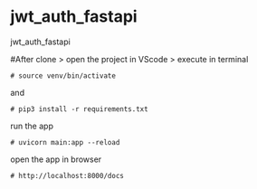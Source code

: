 # jwt_auth_fastapi
jwt_auth_fastapi

#After clone > open the project in VScode > execute in terminal

`# source venv/bin/activate`

and

`# pip3 install -r requirements.txt`

run the app

`# uvicorn main:app --reload`

open the app in browser

`# http://localhost:8000/docs`



